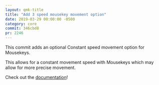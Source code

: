 ```yaml
---
layout: qmk-title
title: "Add 3 speed mousekey movement option"
date: 2019-03-29 00:00:00 -0500
category: core
commit: 346cbd8
pr: 2246
---
```


This commit adds an optional Constant speed movement option for Mousekeys.

This allows for a constant movement speed with Mousekeys which may allow for more precise movement.

Check out the [documentation](https://docs.qmk.fm/#/feature_mouse_keys?id=configuring-the-behavior-of-mousekeys-with-3-speed-constant-movement)!
